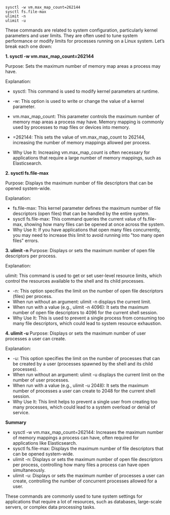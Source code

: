 ```
sysctl -w vm.max_map_count=262144
sysctl fs.file-max
ulimit -n
ulimit -u
```
These commands are related to system configuration, particularly kernel parameters and user limits. They are often used to tune system performance or modify limits for processes running on a Linux system. Let’s break each one down:

**1. sysctl -w vm.max_map_count=262144**

Purpose: Sets the maximum number of memory map areas a process may have.

Explanation:

- sysctl: This command is used to modify kernel parameters at runtime.
- -w: This option is used to write or change the value of a kernel parameter.

- vm.max_map_count: This parameter controls the maximum number of memory map areas a process may have. Memory mapping is commonly used by processes to map files or devices into memory.
- =262144: This sets the value of vm.max_map_count to 262144, increasing the number of memory mappings allowed per process.
- Why Use It: Increasing vm.max_map_count is often necessary for applications that require a large number of memory mappings, such as Elasticsearch.

**2. sysctl fs.file-max**

Purpose: Displays the maximum number of file descriptors that can be opened system-wide.

Explanation:

- fs.file-max: This kernel parameter defines the maximum number of file descriptors (open files) that can be handled by the entire system.
- sysctl fs.file-max: This command queries the current value of fs.file-max, showing how many files can be opened at once across the system.
- Why Use It: If you have applications that open many files concurrently, you may need to increase this limit to avoid running into "too many open files" errors.

**3. ulimit -n**
Purpose: Displays or sets the maximum number of open file descriptors per process.

Explanation:

ulimit: This command is used to get or set user-level resource limits, which control the resources available to the shell and its child processes.

- -n: This option specifies the limit on the number of open file descriptors (files) per process.
- When run without an argument: ulimit -n displays the current limit.
- When run with a value (e.g., ulimit -n 4096): It sets the maximum number of open file descriptors to 4096 for the current shell session.
- Why Use It: This is used to prevent a single process from consuming too many file descriptors, which could lead to system resource exhaustion.

**4. ulimit -u**
Purpose: Displays or sets the maximum number of user processes a user can create.

Explanation:

- -u: This option specifies the limit on the number of processes that can be created by a user (processes spawned by the shell and its child processes).
- When run without an argument: ulimit -u displays the current limit on the number of user processes.
- When run with a value (e.g., ulimit -u 2048): It sets the maximum number of processes a user can create to 2048 for the current shell session.
- Why Use It: This limit helps to prevent a single user from creating too many processes, which could lead to a system overload or denial of service.

**Summary**
- sysctl -w vm.max_map_count=262144: Increases the maximum number of memory mappings a process can have, often required for applications like Elasticsearch.
- sysctl fs.file-max: Displays the maximum number of file descriptors that can be opened system-wide.
- ulimit -n: Displays or sets the maximum number of open file descriptors per process, controlling how many files a process can have open simultaneously.
- ulimit -u: Displays or sets the maximum number of processes a user can create, controlling the number of concurrent processes allowed for a user.
  
These commands are commonly used to tune system settings for applications that require a lot of resources, such as databases, large-scale servers, or complex data processing tasks.

